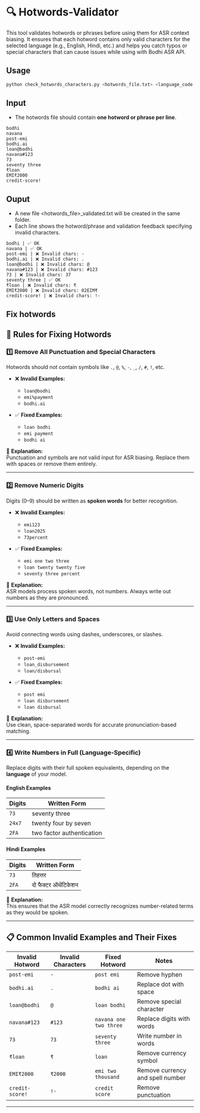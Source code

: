 
# 🔍 Hotwords-Validator

This tool validates hotwords or phrases before using them for ASR context biasing. It ensures that each hotword contains only valid characters for the selected language (e.g., English, Hindi, etc.) and helps you catch typos or special characters that can cause issues while using with Bodhi ASR API.

## Usage
```bash
python check_hotwords_characters.py <hotwords_file.txt> <language_code eg. hi>
```

## Input
- The hotwords file should contain **one hotword or phrase per line**.
```
bodhi
navana
post-emi
bodhi.ai
loan@bodhi
navana#123
73
seventy three
₹loan
EMI₹2000
credit-score!
```  

## Ouput
- A new file <hotwords_file>_validated.txt will be created in the same folder.
- Each line shows the hotword/phrase and validation feedback specifying invalid characters.

```
bodhi | ✅ OK
navana | ✅ OK
post-emi | ❌ Invalid chars: -
bodhi.ai | ❌ Invalid chars: .
loan@bodhi | ❌ Invalid chars: @
navana#123 | ❌ Invalid chars: #123
73 | ❌ Invalid chars: 37
seventy three | ✅ OK
₹loan | ❌ Invalid chars: ₹
EMI₹2000 | ❌ Invalid chars: 02EIM₹
credit-score! | ❌ Invalid chars: !-
```

## Fix hotwords

## 🧹 Rules for Fixing Hotwords

### 1️⃣ Remove All Punctuation and Special Characters
Hotwords should not contain symbols like `.`, `@`, `%`, `-`, `_`, `/`, `#`, `!`, etc.

- ❌ **Invalid Examples:**
  - `loan@bodhi`
  - `emi%payment`
  - `bodhi.ai`

- ✅ **Fixed Examples:**
  - `loan bodhi`
  - `emi payment`
  - `bodhi ai`

📝 **Explanation:**  
Punctuation and symbols are not valid input for ASR biasing. Replace them with spaces or remove them entirely.

---

### 2️⃣ Remove Numeric Digits
Digits (0–9) should be written as **spoken words** for better recognition.

- ❌ **Invalid Examples:**
  - `emi123`
  - `loan2025`
  - `73percent`

- ✅ **Fixed Examples:**
  - `emi one two three`
  - `loan twenty twenty five`
  - `seventy three percent`

📝 **Explanation:**  
ASR models process spoken words, not numbers. Always write out numbers as they are pronounced.

---

### 3️⃣ Use Only Letters and Spaces
Avoid connecting words using dashes, underscores, or slashes.

- ❌ **Invalid Examples:**
  - `post-emi`
  - `loan_disbursement`
  - `loan/disbursal`

- ✅ **Fixed Examples:**
  - `post emi`
  - `loan disbursement`
  - `loan disbursal`

📝 **Explanation:**  
Use clean, space-separated words for accurate pronunciation-based matching.

---

### 4️⃣ Write Numbers in Full (Language-Specific)

Replace digits with their full spoken equivalents, depending on the **language** of your model.

#### **English Examples**
| Digits | Written Form |
|---------|--------------|
| `73` | seventy three |
| `24x7` | twenty four by seven |
| `2FA` | two factor authentication |

#### **Hindi Examples**
| Digits | Written Form |
|---------|--------------|
| `73` | तिहत्तर |
| `2FA` | दो फैक्टर ऑथेंटिकेशन |

📝 **Explanation:**  
This ensures that the ASR model correctly recognizes number-related terms as they would be spoken.

---

## 📋 Common Invalid Examples and Their Fixes

| Invalid Hotword | Invalid Characters | Fixed Hotword | Notes |
|-----------------|--------------------|----------------|-------|
| `post-emi` | `-` | `post emi` | Remove hyphen |
| `bodhi.ai` | `.` | `bodhi ai` | Replace dot with space |
| `loan@bodhi` | `@` | `loan bodhi` | Remove special character |
| `navana#123` | `#123` | `navana one two three` | Replace digits with words |
| `73` | `73` | `seventy three` | Write number in words |
| `₹loan` | `₹` | `loan` | Remove currency symbol |
| `EMI₹2000` | `₹2000` | `emi two thousand` | Remove currency and spell number |
| `credit-score!` | `!-` | `credit score` | Remove punctuation |

---


